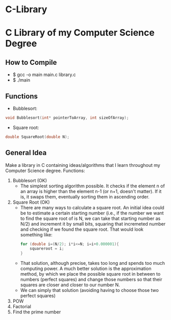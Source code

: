 # C-Library

# C Library of my Computer Science Degree

## How to Compile
- $ gcc -o main main.c library.c
- $ ./main

## Functions
- Bubblesort:
```c
void Bubblesort(int* pointerToArray, int sizeOfArray);
```
- Square root:
```c
double SquareRoot(double N);
```

## General Idea
Make a library in C containing ideas/algorithms that I learn throughout my Computer Science degree.
Functions:
1. Bubblesort (OK)
    - The simplest sorting algorithm possible. It checks if the element n of an array is higher than the element n-1 (or n+1, doesn't matter). If it is, it swaps them, eventually sorting them in ascending order.
2. Square Root (OK)
    - There are many ways to calculate a square root. An initial idea could be to estimate a certain starting number (i.e., if the number we want to find the square root of is N, we can take that starting number as N/2) and increment it by small bits, squaring that incremeted number and checking if we found the square root. That would look something like:
        ```c
        for (double i=(N/2); i*i<=N; i=i+0.000001){
            squareroot = i;
        }
        ```
    - That solution, although precise, takes too long and spends too much computing power. A much better solution is the approximation method, by which we place the possible square root in between to numbers (perfect squares) and change those numbers so that their squares are closer and closer to our number N.
    - We can simply that solution (avoiding having to choose those two perfect squares)
3. POW
4. Factorial
5. Find the prime number
